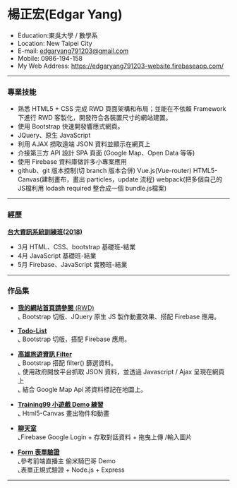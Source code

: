 <h1>楊正宏(Edgar Yang)</h1>
<ul>
  <li>Education:東吳大學 / 數學系
  <li>Location: New Taipei City</li>
  <li>E-mail:  
    <a href="mailto:edgaryang791203@gmail.com">edgaryang791203@gmail.com</a>
   </li>
  <li>Mobile: 0986-194-158</li></li>
  <li>My Web Address: 
    <a href="https://edgaryang791203-website.firebaseapp.com/" target="_blank">https://edgaryang791203-website.firebaseapp.com/</a>
  </li>
</ul>
<hr>
<h3>專業技能</h3>
<ul>
  <li>熟悉 HTML5 + CSS 完成 RWD 頁面架構和布局；並能在不依賴 Framework 下進行 RWD 客製化，開發符合各裝置尺寸的網站建置。</li>
  <li>使用 Bootstrap 快速開發響應式網頁。</li>
  <li>JQuery、原生 JavaScript</li>
  <li>利用 AJAX 撈取遠端 JSON 資料並顯示在網頁上</li>
  <li>介接第三方 API 設計 SPA 頁面 (Google Map、Open Data 等等)</li>
  <li>使用 Firebase 資料庫做許多小專案應用</li>
  <li>github、git 版本控制(切 branch 版本合併) 
      Vue.js(Vue-router) 
      HTML5-Canvas(建制畫布，畫出 particles，update 流程) 
      webpack(把多個自己的 JS檔利用 lodash required 整合成一個 bundle.js檔案)
  </li>
</ul>
<hr>
<h3>經歷</h3>
<a href="https://train.csie.ntu.edu.tw/train/">
    <b>台大資訊系統訓練班(2018)</b>
  </a>
<ul>
  <li>3月 HTML、CSS、bootstrap 基礎班-結業</li>
  <li>4月 JavaScript 基礎班-結業</li>
  <li>5月 Firebase、JavaScript 實務班-結業</li>
</ul>
<hr>
<h3>作品集</h3>
<ul>
  <li>
    <p>
        <a href="https://edgaryang791203-website.firebaseapp.com/" target="_blank" rel="nofollow">
          <b>我的網站首頁請參閱</b>
           (RWD)
        </a>
        </br>
          ⌞ Bootstrap 切版、JQuery 原生 JS 製作動畫效果、搭配 Firebase 應用。
    </p>
  </li>
  <li>
    <p>
        <a href="https://edgaryang791203.github.io/todo-list/" target="_blank" rel="nofollow">
          <b>Todo-List</b>
        </a>
        </br>
          ⌞ Bootstrap 切版，搭配 Firebase 應用。
    </p>
  </li>
  <li>
    <p>
        <a href="https://edgaryang791203.github.io/filter-practice/" target="_blank" rel="nofollow">
          <b>高雄旅遊資訊 Filter</b>
        </a>
        </br>
          ⌞ Bootstrap 搭配 filter() 篩選資料。
        </br>
          ⌞ 使用政府開放平台抓取 JSON 資料，並透過 Javascript / Ajax 呈現在網頁上
        </br>
          ⌞ 結合 Google Map Api 將資料標記在地圖上。
    </p>
  </li>
  <li>
    <p>
        <a href="https://edgaryang791203.github.io/small-game-demo/" target="_blank" rel="nofollow">
          <b>Training99 小遊戲 Demo 練習</b>
        </a>
        </br>
          ⌞ Html5-Canvas 畫出物件和動畫
    </p>
  </li>
  <li>
    <p>
        <a href="https://edgaryang791203.github.io/chatroomDemo/" target="_blank" rel="nofollow">
          <b>聊天室</b>
        </a>
        </br>
        ⌞Firebase Google Login + 存取對話資料 + 拖曳上傳 /輸入圖片
    </p>
  </li>
  <li>
    <p>
        <a href="https://edgaryang791203.github.io/form-Validation/dist/" target="_blank" rel="nofollow">
          <b>Form 表單驗證</b>
        </a>
        </br>
          ⌞參考前端直播主 偷米騎巴哥 Demo
        </br>
        ⌞表單正規式驗證 + Node.js + Express
    </p>
  </li>
</ul>
<hr>
